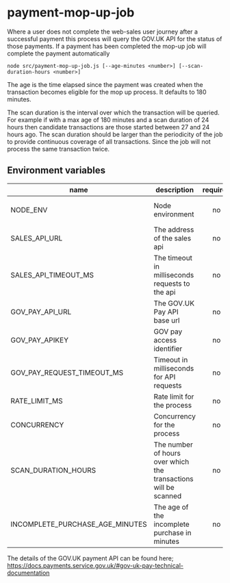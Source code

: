 # payment-mop-up-job

Where a user does not complete the web-sales user journey after a successful payment this process will
query the GOV.UK API for the status of those payments. If a payment has been completed the mop-up job will
complete the payment automatically

`node src/payment-mop-up-job.js [--age-minutes <number>] [--scan-duration-hours <number>]`

The age is the time elapsed since the payment was created when the transaction becomes eligible for the mop up process.
It defaults to 180 minutes.

The scan duration is the interval over which the transaction will be queried. For example if with a max age of 180 minutes
and a scan duration of 24 hours then candidate transactions are those started between 27 and 24 hours ago.
The scan duration should be larger than the periodicity of the job to provide continuous coverage of all transactions.
Since the job will not process the same transaction twice.

## Environment variables

| name                            | description                                                     | required | default             | valid                         |
| ------------------------------- | --------------------------------------------------------------- | :------: | ------------------- | ----------------------------- |
| NODE_ENV                        | Node environment                                                |    no    |                     | development, test, production |
| SALES_API_URL                   | The address of the sales api                                    |    no    | http://0.0.0.0:4000 |                               |
| SALES_API_TIMEOUT_MS            | The timeout in milliseconds requests to the api                 |    no    | 10000               |                               |
| GOV_PAY_API_URL                 | The GOV.UK Pay API base url                                     |    no    | Yes                 |                               |
| GOV_PAY_APIKEY                  | GOV pay access identifier                                       |    no    | Yes                 |                               |
| GOV_PAY_REQUEST_TIMEOUT_MS      | Timeout in milliseconds for API requests                        |    no    | Yes                 |                               |
| RATE_LIMIT_MS                   | Rate limit for the process                                      |    no    | 250                 |                               |
| CONCURRENCY                     | Concurrency for the process                                     |    no    | 4                   |                               |
| SCAN_DURATION_HOURS             | The number of hours over which the transactions will be scanned |    no    | 24                  |                               |
| INCOMPLETE_PURCHASE_AGE_MINUTES | The age of the incomplete purchase in minutes                   |    no    | 60                  |                               |

The details of the GOV.UK payment API can be found here; https://docs.payments.service.gov.uk/#gov-uk-pay-technical-documentation
